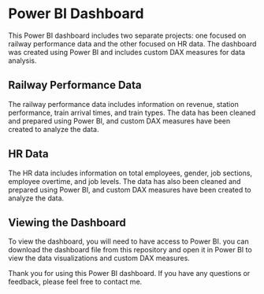 
# Power BI Dashboard

This Power BI dashboard includes two separate projects: one focused on railway performance data and the other focused on HR data. The dashboard was created using Power BI and includes custom DAX measures for data analysis.

## Railway Performance Data

The railway performance data includes information on revenue, station performance, train arrival times, and train types. The data has been cleaned and prepared using Power BI, and custom DAX measures have been created to analyze the data.

## HR Data

The HR data includes information on total employees, gender, job sections, employee overtime, and job levels. The data has also been cleaned and prepared using Power BI, and custom DAX measures have been created to analyze the data.

## Viewing the Dashboard

To view the dashboard, you will need to have access to Power BI. you can download the dashboard file from this repository and open it in Power BI to view the data visualizations and custom DAX measures.

Thank you for using this Power BI dashboard. If you have any questions or feedback, please feel free to contact me.

